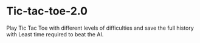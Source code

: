 # Tic-tac-toe-2.0
Play Tic Tac Toe with different levels of difficulties and save the full history with Least time required to beat the AI.